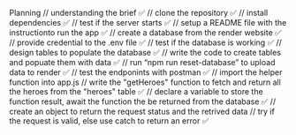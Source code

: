 Planning
// understanding the brief ✅
// clone the repository ✅
// install dependencies ✅
// test if the server starts ✅
// setup a README file with the instructionto run the app ✅
// create a database from the render website ✅
// provide credential to the .env file ✅
// test if the database is working ✅
// design tables to populate the database ✅
// write the code to create tables and popuate them with data ✅
// run “npm run reset-database” to upload data to render ✅
// test the endponints with postman ✅
// import the helper function into app.js
// write the "getHeroes" function to fetch and return all the heroes from the "heroes" table ✅
// declare a variable to store the function result, await the function the be returned from the database ✅
// create an object to return the request status and the retrived data
// try if the request is valid, else use catch to return an error ✅
